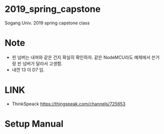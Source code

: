 # 2019_spring_capstone
Sogang Univ. 2019 spring capstone class

# Note
+ 핀 넘버는 내꺼와 같은 건지 확실히 확인하자. 같은 NodeMCU라도 예제에서 쓴거랑 핀 넘버가 달라서 고생함.
+ 내껀  13 이 D7 임. 

# LINK
+ ThinkSpeack https://thingspeak.com/channels/725653

# Setup Manual


